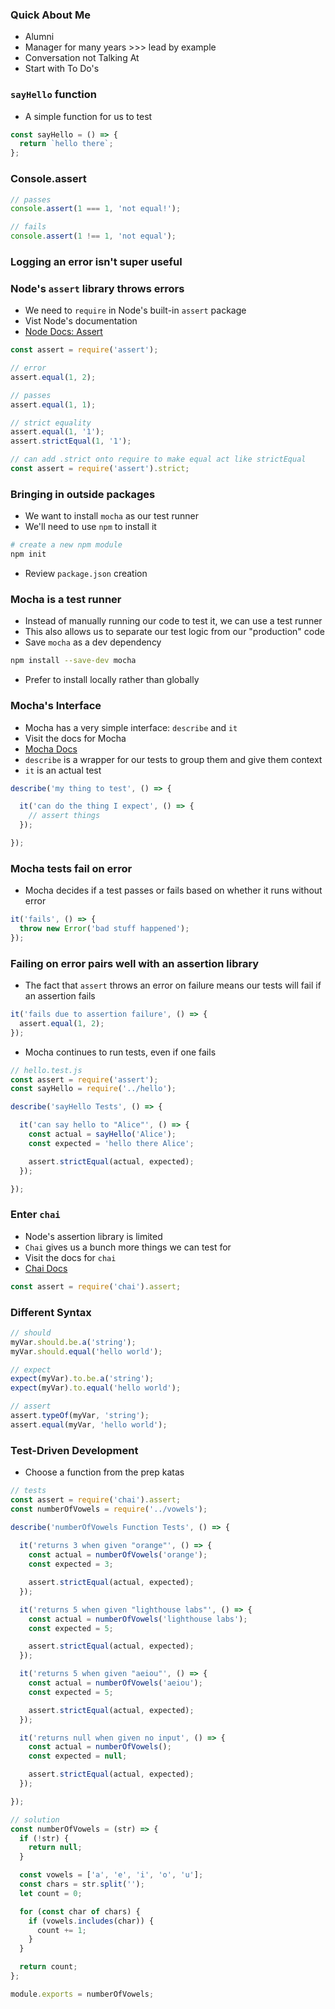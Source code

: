 ### Quick About Me
* Alumni
* Manager for many years >>> lead by example
* Conversation not Talking At
* Start with To Do's

### `sayHello` function
* A simple function for us to test

```js
const sayHello = () => {
  return `hello there`;
};
```

### Console.assert

```js
// passes
console.assert(1 === 1, 'not equal!');

// fails
console.assert(1 !== 1, 'not equal');
```

### Logging an error isn't super useful

### Node's `assert` library throws errors
* We need to `require` in Node's built-in `assert` package
* Vist Node's documentation
* [Node Docs: Assert](https://nodejs.org/api/assert.html)

```js
const assert = require('assert');

// error
assert.equal(1, 2);

// passes
assert.equal(1, 1);

// strict equality
assert.equal(1, '1');
assert.strictEqual(1, '1');

// can add .strict onto require to make equal act like strictEqual
const assert = require('assert').strict;
```

### Bringing in outside packages
* We want to install `mocha` as our test runner
* We'll need to use `npm` to install it

```sh
# create a new npm module
npm init
```

* Review `package.json` creation

### Mocha is a test runner
* Instead of manually running our code to test it, we can use a test runner
* This also allows us to separate our test logic from our "production" code
* Save `mocha` as a dev dependency

```sh
npm install --save-dev mocha
```

* Prefer to install locally rather than globally

### Mocha's Interface
* Mocha has a very simple interface: `describe` and `it`
* Visit the docs for Mocha
* [Mocha Docs](https://mochajs.org/)
* `describe` is a wrapper for our tests to group them and give them context
* `it` is an actual test

```js
describe('my thing to test', () => {

  it('can do the thing I expect', () => {
    // assert things
  });

});
```

### Mocha tests fail on error
* Mocha decides if a test passes or fails based on whether it runs without error

```js
it('fails', () => {
  throw new Error('bad stuff happened');
});
```

### Failing on error pairs well with an assertion library
* The fact that `assert` throws an error on failure means our tests will fail if an assertion fails

```js
it('fails due to assertion failure', () => {
  assert.equal(1, 2);
});
```

* Mocha continues to run tests, even if one fails

```js
// hello.test.js
const assert = require('assert');
const sayHello = require('../hello');

describe('sayHello Tests', () => {

  it('can say hello to "Alice"', () => {
    const actual = sayHello('Alice');
    const expected = 'hello there Alice';

    assert.strictEqual(actual, expected);
  });

});
```

### Enter `chai`
* Node's assertion library is limited
* `Chai` gives us a bunch more things we can test for
* Visit the docs for `chai`
* [Chai Docs](https://www.chaijs.com/api/)

```js
const assert = require('chai').assert;
```

### Different Syntax

```js
// should
myVar.should.be.a('string');
myVar.should.equal('hello world');

// expect
expect(myVar).to.be.a('string');
expect(myVar).to.equal('hello world');

// assert
assert.typeOf(myVar, 'string');
assert.equal(myVar, 'hello world');
```

### Test-Driven Development
* Choose a function from the prep katas

```js
// tests
const assert = require('chai').assert;
const numberOfVowels = require('../vowels');

describe('numberOfVowels Function Tests', () => {
  
  it('returns 3 when given "orange"', () => {
    const actual = numberOfVowels('orange');
    const expected = 3;

    assert.strictEqual(actual, expected);
  });

  it('returns 5 when given "lighthouse labs"', () => {
    const actual = numberOfVowels('lighthouse labs');
    const expected = 5;

    assert.strictEqual(actual, expected);
  });

  it('returns 5 when given "aeiou"', () => {
    const actual = numberOfVowels('aeiou');
    const expected = 5;

    assert.strictEqual(actual, expected);
  });

  it('returns null when given no input', () => {
    const actual = numberOfVowels();
    const expected = null;

    assert.strictEqual(actual, expected);
  });

});
```

```js
// solution
const numberOfVowels = (str) => {
  if (!str) {
    return null;
  }

  const vowels = ['a', 'e', 'i', 'o', 'u'];
  const chars = str.split('');
  let count = 0;

  for (const char of chars) {
    if (vowels.includes(char)) {
      count += 1;
    }
  }

  return count;
};

module.exports = numberOfVowels;
```
